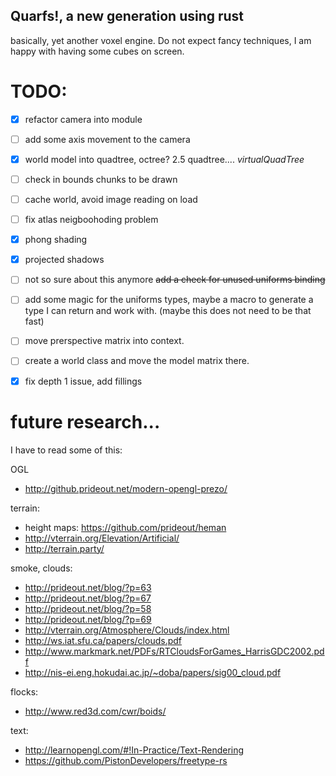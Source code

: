 
## Quarfs!, a new generation using rust

basically, yet another voxel engine.
Do not expect fancy techniques, I am happy with having some cubes on screen.

# TODO:

- [x] refactor camera into module
- [ ] add some axis movement to the camera
- [x] world model into quadtree, octree? 2.5 quadtree.... *virtualQuadTree*
- [ ] check in bounds chunks to be drawn
- [ ] cache world, avoid image reading on load
- [ ] fix atlas neigboohoding problem
- [x] phong shading
- [x] projected shadows
- [ ] not so sure about this anymore ~~add a check for unused uniforms binding~~
- [ ] add some magic for the uniforms types, maybe a macro to generate a type I can return and work with. (maybe this does not need to be that fast)
- [ ] move prerspective matrix into context.
- [ ] create a world class and move the model matrix there. 
- [x] fix depth 1 issue, add fillings 



# future research... 
I have to read some of this:

OGL
* http://github.prideout.net/modern-opengl-prezo/

terrain:
* height maps: https://github.com/prideout/heman
* http://vterrain.org/Elevation/Artificial/
* http://terrain.party/

smoke, clouds:
* http://prideout.net/blog/?p=63
* http://prideout.net/blog/?p=67
* http://prideout.net/blog/?p=58
* http://prideout.net/blog/?p=69
* http://vterrain.org/Atmosphere/Clouds/index.html
* http://ws.iat.sfu.ca/papers/clouds.pdf
* http://www.markmark.net/PDFs/RTCloudsForGames_HarrisGDC2002.pdf
* http://nis-ei.eng.hokudai.ac.jp/~doba/papers/sig00_cloud.pdf

flocks:
* http://www.red3d.com/cwr/boids/

text:
* http://learnopengl.com/#!In-Practice/Text-Rendering
* https://github.com/PistonDevelopers/freetype-rs
